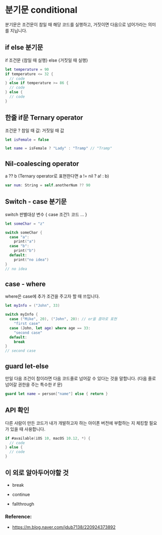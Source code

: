 # 분기문 conditional

분기문은 조건문이 참일 때 해당 코드를 실행하고, 거짓이면 다음으로 넘어가라는 의미를 지닙니다.

## if else 분기문

if 조건문 {참일 때 실행} else {거짓일 때 실행}

```swift
let temperature = 90
if temperature <= 32 {
  // code
} else if temperature >= 86 {
  // code
} else {
  // code
}
```

## 한줄 if문 Ternary operator

조건문 ? 참일 때 값: 거짓일 때 값

```swift
let isFemale = false

let name = isFemale ? "Lady" : "Tramp" // "Tramp"
```

## Nil-coalescing operator

a ?? b (Ternary operator로 표현한다면 a != nil ? a! : b)

```swift
var num: String = self.anotherNum ?? 90
```

## Switch - case 분기문

switch 판별대상 변수 { case 조건1: 코드 ... }

```swift
let someChar = "z"

switch someChar {
  case "a":
    print("a")
  case "b":
    print("b")
  default:
    print("no idea")
}
// no idea
```

## case - where

where은 case에 추가 조건을 주고자 할 때 쓰입니다.

```swift
let myInfo = ("John", 33)

switch myInfo {
  case ("Mike", 20), ("John", 20): // or을 콤마로 표현
    "first case"
  case (John, let age) where age == 33:
    "second case"
  default:
    break
}
// second case
```

## guard let-else

만일 다음 조건이 참이라면 다음 코드줄로 넘어갈 수 있다는 것을 말합니다. (다음 줄로 넘어갈 권한을 주는 특수한 if 문)

```swift
guard let name = person["name"] else { return }
```

## API 확인

 다른 사람이 만든 코드가 내가 개발하고자 하는 아이폰 버전에 부합하는 지 체킹할 필요가 있을 때 사용합니다.

 ```swift
if #available(iOS 10, macOS 10.12, *) {
   // code
} else {
   // code
}
 ```

## 이 외로 알아두어야할 것

- break

- continue

- fallthrough


### Reference:

 - https://m.blog.naver.com/jdub7138/220924373892
